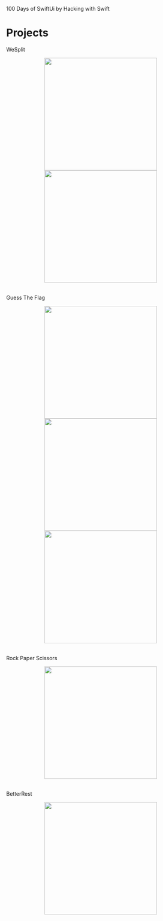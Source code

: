 100 Days of SwiftUi by Hacking with Swift

# Projects
WeSplit
<div style="text-align: center;">
  <img src="./WeSplit-app/Screenshots/WeSplit-1.png" width="300px"/>
  <img src="./WeSplit-app/Screenshots/WeSplit-2.png" width="300px"/>
</div>

<br/>

Guess The Flag
<div style="text-align: center;">
  <img src="./GuessTheFlag-app/Screenshots/GuessTheFlag-1.png" width="300px"/>
  <img src="./GuessTheFlag-app/Screenshots/GuessTheFlag-2.png" width="300px"/>
  <img src="./GuessTheFlag-app/Screenshots/GuessTheFlag-4.png" width="300px"/>
</div>

<br/>

Rock Paper Scissors
<div style="text-align: center;">
  <img src="./RockPaperScissors-app/Screenshots/RockPaperScissors.png" width="300px"/>
</div>

<br/>

BetterRest
<div style="text-align: center;">
  <img src="./BetterRest-app/Screenshots/BetterRest-1.png" width="300px"/>
</div>

